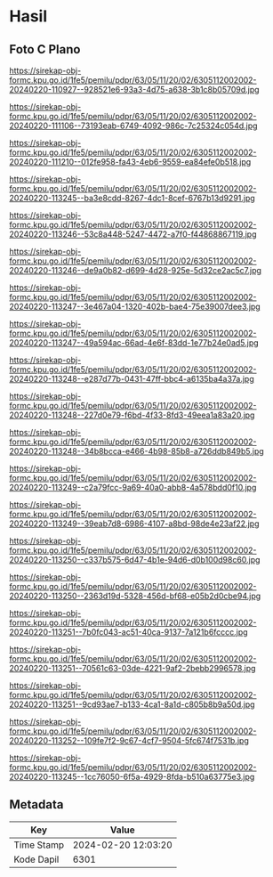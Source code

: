 # Hasil

## Foto C Plano

https://sirekap-obj-formc.kpu.go.id/1fe5/pemilu/pdpr/63/05/11/20/02/6305112002002-20240220-110927--928521e6-93a3-4d75-a638-3b1c8b05709d.jpg

https://sirekap-obj-formc.kpu.go.id/1fe5/pemilu/pdpr/63/05/11/20/02/6305112002002-20240220-111106--73193eab-6749-4092-986c-7c25324c054d.jpg

https://sirekap-obj-formc.kpu.go.id/1fe5/pemilu/pdpr/63/05/11/20/02/6305112002002-20240220-111210--012fe958-fa43-4eb6-9559-ea84efe0b518.jpg

https://sirekap-obj-formc.kpu.go.id/1fe5/pemilu/pdpr/63/05/11/20/02/6305112002002-20240220-113245--ba3e8cdd-8267-4dc1-8cef-6767b13d9291.jpg

https://sirekap-obj-formc.kpu.go.id/1fe5/pemilu/pdpr/63/05/11/20/02/6305112002002-20240220-113246--53c8a448-5247-4472-a7f0-f44868867119.jpg

https://sirekap-obj-formc.kpu.go.id/1fe5/pemilu/pdpr/63/05/11/20/02/6305112002002-20240220-113246--de9a0b82-d699-4d28-925e-5d32ce2ac5c7.jpg

https://sirekap-obj-formc.kpu.go.id/1fe5/pemilu/pdpr/63/05/11/20/02/6305112002002-20240220-113247--3e467a04-1320-402b-bae4-75e39007dee3.jpg

https://sirekap-obj-formc.kpu.go.id/1fe5/pemilu/pdpr/63/05/11/20/02/6305112002002-20240220-113247--49a594ac-66ad-4e6f-83dd-1e77b24e0ad5.jpg

https://sirekap-obj-formc.kpu.go.id/1fe5/pemilu/pdpr/63/05/11/20/02/6305112002002-20240220-113248--e287d77b-0431-47ff-bbc4-a6135ba4a37a.jpg

https://sirekap-obj-formc.kpu.go.id/1fe5/pemilu/pdpr/63/05/11/20/02/6305112002002-20240220-113248--227d0e79-f6bd-4f33-8fd3-49eea1a83a20.jpg

https://sirekap-obj-formc.kpu.go.id/1fe5/pemilu/pdpr/63/05/11/20/02/6305112002002-20240220-113248--34b8bcca-e466-4b98-85b8-a726ddb849b5.jpg

https://sirekap-obj-formc.kpu.go.id/1fe5/pemilu/pdpr/63/05/11/20/02/6305112002002-20240220-113249--c2a79fcc-9a69-40a0-abb8-4a578bdd0f10.jpg

https://sirekap-obj-formc.kpu.go.id/1fe5/pemilu/pdpr/63/05/11/20/02/6305112002002-20240220-113249--39eab7d8-6986-4107-a8bd-98de4e23af22.jpg

https://sirekap-obj-formc.kpu.go.id/1fe5/pemilu/pdpr/63/05/11/20/02/6305112002002-20240220-113250--c337b575-6d47-4b1e-94d6-d0b100d98c60.jpg

https://sirekap-obj-formc.kpu.go.id/1fe5/pemilu/pdpr/63/05/11/20/02/6305112002002-20240220-113250--2363d19d-5328-456d-bf68-e05b2d0cbe94.jpg

https://sirekap-obj-formc.kpu.go.id/1fe5/pemilu/pdpr/63/05/11/20/02/6305112002002-20240220-113251--7b0fc043-ac51-40ca-9137-7a121b6fcccc.jpg

https://sirekap-obj-formc.kpu.go.id/1fe5/pemilu/pdpr/63/05/11/20/02/6305112002002-20240220-113251--70561c63-03de-4221-9af2-2bebb2996578.jpg

https://sirekap-obj-formc.kpu.go.id/1fe5/pemilu/pdpr/63/05/11/20/02/6305112002002-20240220-113251--9cd93ae7-b133-4ca1-8a1d-c805b8b9a50d.jpg

https://sirekap-obj-formc.kpu.go.id/1fe5/pemilu/pdpr/63/05/11/20/02/6305112002002-20240220-113252--109fe7f2-9c67-4cf7-9504-5fc674f7531b.jpg

https://sirekap-obj-formc.kpu.go.id/1fe5/pemilu/pdpr/63/05/11/20/02/6305112002002-20240220-113245--1cc76050-6f5a-4929-8fda-b510a63775e3.jpg


## Metadata

| Key        | Value               |
| ---------- | ------------------- |
| Time Stamp | 2024-02-20 12:03:20 |
| Kode Dapil | 6301                |



